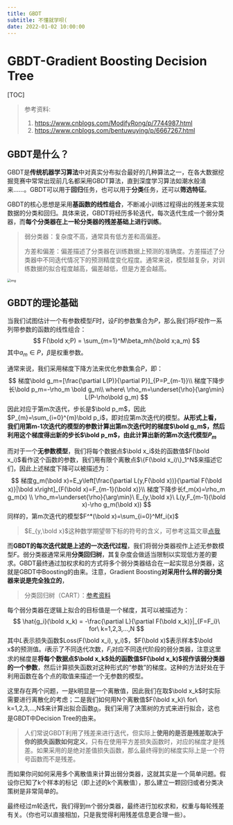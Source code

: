```yaml
---
title: GBDT
subtitle: 不懂就学呗(
date: 2022-01-02 10:00:00
---
```


# GBDT-Gradient Boosting Decision Tree

[TOC]

>参考资料:
>
>1. https://www.cnblogs.com/ModifyRong/p/7744987.html
>2. https://www.cnblogs.com/bentuwuying/p/6667267.html

## GBDT是什么？

GBDT是**传统机器学习算法**中对真实分布拟合最好的几种算法之一，在各大数据挖掘竞赛中常常出现前几名都采用GBDT算法，直到深度学习算法如潮水般涌来……。GBDT可以用于**回归**任务，也可以用于**分类**任务，还可以**筛选特征**。

GBDT的核心思想是采用**基函数的线性组合**，不断减小训练过程得出的残差来实现数据的分类和回归。具体来说，GBDT将经历多轮迭代，每次迭代生成一个弱分类器，而**每个分类器在上一轮分类器的残差基础上进行训练**。

> 弱分类器：复杂度不高，通常具有低方差和高偏差。
>
> 方差和偏差：偏差描述了分类器在训练数据上预测的准确度。方差描述了分类器中不同迭代情况下的预测精度变化程度。通常来说，模型越复杂，对训练数据的拟合程度越高，偏差越低，但是方差会越高。

<img src="https://img2018.cnblogs.com/blog/891145/201811/891145-20181107135620778-1378612597.png" alt="img" style="zoom:50%;" />

## GBDT的理论基础

当我们试图估计一个有参数模型$F$时，设$F$的参数集合为$P$，那么我们将$F$视作一系列带参数的函数的线性组合：
$$
F(\bold x;P) = \sum_{m=1}^M\beta_mh(\bold x;a_m)
$$
其中$a_m\in P$，$\beta$是权重参数。

通常来说，我们采用梯度下降方法来优化参数集合$P$，即：
$$
梯度\bold g_m=[\frac{\partial L(P)}{\partial P}]_{P=P_{m-1}}\\
梯度下降步长\bold p_m=-\rho_m \bold g_m\\ where\ \rho_m=\underset{\rho}{\arg\min} L(P-\rho\bold g_m)
$$
因此对应于第m次迭代，步长是$\bold p_m$，因此$P_{m}=\sum_{i=0}^{m}\bold p_i$，即对应第m次迭代的模型。**从形式上看，我们用第m-1次迭代的模型的参数计算出第m次迭代时的梯度$\bold g_m$，然后利用这个梯度得出新的步长$\bold p_m$，由此计算出新的第m次迭代模型$P_m$**

而对于一个**无参数模型**，我们将每个数据点$\bold x_i$处的函数值$F(\bold x_i)$看作这个函数的参数，我们用有限个离散点$\{F(\bold x_i)\}_1^N$来描述它们，因此上述梯度下降可以被描述为：
$$
梯度g_m(\bold x)=E_y\left[\frac{\partial L(y,F(\bold x))}{\partial F(\bold x)}|\bold x\right]_{F(\bold x)=F_{m-1}(\bold x)}\\
梯度下降步长f_m(x)=\rho_m g_m(x) \\
\rho_m=\underset{\rho}{\arg\min}\ E_{y,\bold x}\ L(y,F_{m-1}(\bold x)-\rho g_m(\bold x))
$$
同样的，第m次迭代的模型$F^*(\bold x)=\sum_{i=0}^Mf_i(x)$

>$E_{y,\bold x}$这种数学期望带下标的符号的含义，可参考这篇文章[点我](https://www.zhihu.com/question/305642751)

而**GBDT的每次迭代就是上述的一次迭代过程**，我们将弱分类器视作上述无参数模型$F$。弱分类器通常采用**分类回归树**，其复杂度会做适当限制以实现低方差的要求。GBDT最终通过加权求和的方式将多个弱分类器结合在一起实现总分类器，这就是GBDT中Boosting的由来。注意，Gradient Boosting**对采用什么样的弱分类器来说是完全独立的**，

> 分类回归树（CART）：[参考资料](https://blog.csdn.net/weixin_30618985/article/details/95788433)

每个弱分类器在逻辑上拟合的目标值是一个梯度，其可以被描述为：
$$
\hat{g_i}(\bold x_k) = -\frac{\partial L}{\partial F(\bold x_k)}|_{F=F_i}\ for\ k=1,2,3,...,N
$$
其中$L$表示损失函数$Loss(F(\bold x_i), y_i)$，$F(\bold x)$表示样本$\bold x$的预测值。$i$表示了不同迭代次数，$F_i$对应不同迭代阶段的弱分类器，注意这里求的梯度是**将每个数据点$\bold x_k$处的函数值$F(\bold x_k)$视作该弱分类器的一个参数**，然后计算损失函数对这种形式的“参数”的梯度。这种的方法好处在于利用函数在各个点的取值来描述一个无参数的模型。

这里存在两个问题，一是k明显是一个离散值，因此我们在取$\bold x_k$时实际需要进行离散化的考虑；二是我们如何用N个离散值$F(\bold x_k)\ for\ k=1,2,3,...,N$来计算出拟合函数$g_i$，我们采用了决策树的方式来进行拟合，这也是GBDT中Decision Tree的由来。

>人们常说GBDT利用了残差来进行迭代，但实际上**使用的是否是残差取决于你的损失函数如何定义**，只有在使用平方差损失函数时，对应的梯度才是残差。如果采用的是绝对差值损失函数，那么最终得到的梯度实际上是一个符号函数而不是残差。

而如果你问如何采用多个离散值来计算出弱分类器，这就其实是一个简单问题。假设你已知了k个样本的标记（即上述的k个离散值），那么建立一颗回归或者分类决策树是非常简单的。

最终经过m轮迭代，我们得到m个弱分类器，最终进行加权求和，权重与每轮残差有关。（你也可以直接相加，只是我觉得利用残差信息更合理一些）。